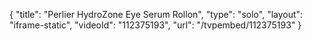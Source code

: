 {
    "title": "Perlier HydroZone Eye Serum Rollon",
    "type": "solo",
    "layout": "iframe-static",
    "videoId": "112375193",
    "url": "\/tvpembed\/112375193"
}